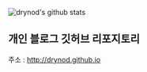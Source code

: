 ![drynod's github stats](https://github-readme-stats.vercel.app/api?username=drynod&show_icons=true&theme=gruvbox)


## 개인 블로그 깃허브 리포지토리

주소 : http://drynod.github.io
